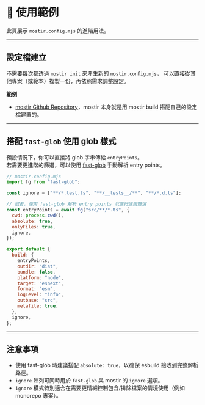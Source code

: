 # 📖 使用範例

此頁展示 `mostir.config.mjs` 的進階用法。

---

## 設定檔建立
不需要每次都透過 `mostir init` 來產生新的 `mostir.config.mjs`，
可以直接從其他專案（或範本）複製一份，再依照需求調整設定。

**範例**
- [mostir Github Repository](https://github.com/SigismundBT/mostir/)，mostir 本身就是用 mostir build 搭配自己的設定檔建置的。

---

## 搭配 `fast-glob` 使用 glob 樣式

預設情況下，你可以直接將 glob 字串傳給 `entryPoints`。  
若需要更進階的篩選，可以使用 [fast-glob](https://github.com/mrmlnc/fast-glob) 手動解析 entry points。

```js
// mostir.config.mjs
import fg from "fast-glob";

const ignore = ["**/*.test.ts", "**/__tests__/**", "**/*.d.ts"];

// 或者，使用 fast-glob 解析 entry points 以進行進階篩選
const entryPoints = await fg("src/**/*.ts", {
  cwd: process.cwd(),
  absolute: true,
  onlyFiles: true,
  ignore,
});

export default {
  build: {
    entryPoints,
    outdir: "dist",
    bundle: false,
    platform: "node",
    target: "esnext",
    format: "esm",
    logLevel: "info",
    outbase: "src",
    metafile: true,
  },
  ignore,
};
```

---

## 注意事項
- 使用 fast-glob 時建議搭配 `absolute: true`，以確保 esbuild 接收到完整解析路徑。  
- `ignore` 陣列可同時用於 `fast-glob` 與 mostir 的 `ignore` 選項。  
- `ignore` 模式特別適合在需要更精細控制包含/排除檔案的情境使用（例如 monorepo 專案）。
